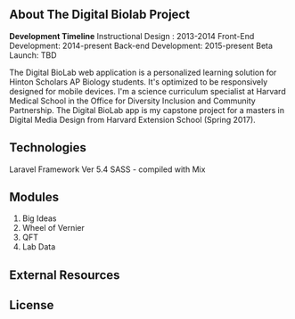 ## About The Digital Biolab Project

**Development Timeline**
Instructional Design : 2013-2014
Front-End Development: 2014-present
Back-end Development: 2015-present
Beta Launch: TBD

The Digital BioLab web application is a personalized learning solution for Hinton Scholars AP Biology students. It's optimized to be responsively designed for mobile devices. I'm a science curriculum specialist at Harvard Medical School in the Office for Diversity Inclusion and Community Partnership. The Digital BioLab app is my capstone project for a masters in Digital Media Design from Harvard Extension School (Spring 2017). 

## Technologies
Laravel Framework Ver 5.4
SASS - compiled with Mix 

## Modules 
1. Big Ideas 
2. Wheel of Vernier
3. QFT
4. Lab Data 

## External Resources


## License

